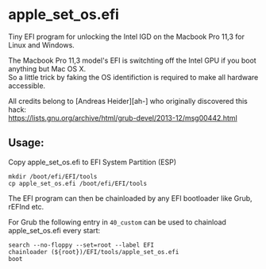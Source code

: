 # apple_set_os.efi
Tiny EFI program for unlocking the Intel IGD on the Macbook Pro 11,3 for Linux and Windows.  

The Macbook Pro 11,3 model's EFI is switchting off the Intel GPU if you boot anything but Mac OS X.  
So a little trick by faking the OS identifiction is required to make all hardware accessible.

All credits belong to [Andreas Heider][ah-] who originally discovered this hack:  
https://lists.gnu.org/archive/html/grub-devel/2013-12/msg00442.html

## Usage:
Copy apple_set_os.efi to EFI System Partition (ESP) 
```
mkdir /boot/efi/EFI/tools
cp apple_set_os.efi /boot/efi/EFI/tools
```

The EFI program can then be chainloaded by any EFI bootloader like Grub, rEFInd etc.

For Grub the following entry in ``40_custom`` can be used to chainload apple_set_os.efi every start:
```
search --no-floppy --set=root --label EFI
chainloader (${root})/EFI/tools/apple_set_os.efi
boot
```

